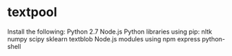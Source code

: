 # textpool
Install the following:
Python 2.7
Node.js
Python libraries using pip:
  nltk
  numpy
  scipy
  sklearn
  textblob
Node.js modules using npm
  express
  python-shell

